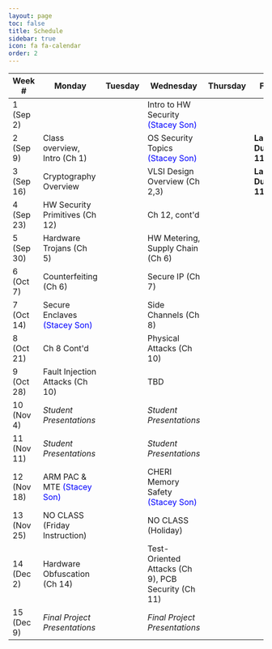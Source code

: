 ```yaml
---
layout: page
toc: false
title: Schedule
sidebar: true
icon: fa fa-calendar
order: 2
---
```


| Week #        | Monday                                                            |  Tuesday  | Wednesday                                                         | Thursday                      |  Friday               |
|---------------|-------------------------------                                    |---------  |-------------------------------                                    |-------------------------------|-----------------------|
|1 (Sep 2)      |                                                                   |           | Intro to HW Security <span style="color:blue">(Stacey Son)</span> |                               |  |
|2 (Sep 9)      | Class overview, Intro (Ch 1)                                      |           | OS Security Topics <span style="color:blue">(Stacey Son)</span>   |                               | **Lab 0 Due 11:59pm** |
|3 (Sep 16)     | Cryptography Overview                                             |           | VLSI Design Overview (Ch 2,3)                                     |                               | **Lab 1 Due 11:59pm**                      |
|4 (Sep 23)     | HW Security Primitives (Ch 12)                                    |           | Ch 12, cont'd                                                     |                               |                       |
|5 (Sep 30)     | Hardware Trojans (Ch 5)                                           |           | HW Metering, Supply Chain (Ch 6)                                  |                               |                       |
|6 (Oct 7)      | Counterfeiting (Ch 6)                                             |           | Secure IP (Ch 7)                                  |                               |                       |
|7 (Oct 14)     | Secure Enclaves <span style="color:blue">(Stacey Son)</span>      |           | Side Channels (Ch 8)                                             |                               |                       |
|8 (Oct 21)     | Ch 8 Cont'd                                                       |           | Physical Attacks (Ch 10)                                              |                               |                       |
|9 (Oct 28)     | Fault Injection Attacks (Ch 10)                                   |           | TBD                                  |                               |                       |
|10 (Nov 4)     | *Student Presentations*                                           |           | *Student Presentations*                                           |                               |                       |
|11 (Nov 11)    | *Student Presentations*                                           |           | *Student Presentations*                                           |                               |                       |
|12 (Nov 18)    | ARM PAC & MTE <span style="color:blue">(Stacey Son)</span>        |           | CHERI Memory Safety <span style="color:blue">(Stacey Son)</span>  |                               |                       |
|13 (Nov 25)    | NO CLASS (Friday Instruction)                                     |           | NO CLASS (Holiday)                                                |                               |                       |
|14 (Dec 2)     | Hardware Obfuscation (Ch 14)                                      |           | Test-Oriented Attacks (Ch 9), PCB Security (Ch 11)                |                               |                       |
|15 (Dec 9)     | *Final Project Presentations*                                     |           | *Final Project Presentations*                                     |                               |                       |

<!-- Topics:



 -->

<!-- | Week #        | Monday                        |  Tuesday                      | Wednesday                     | Thursday                      |  Friday               |
|---------------|-------------------------------|-------------------------------|-------------------------------|-------------------------------|-----------------------|
|1 (Jan 8)      |                               | Course Introduction           |                               | FPGA Architecture             |                       |
|2 (Jan 15)     |                               | Routing                       |                               | Routing (Lab 1)               |                       |
|3 (Jan 22)     |                               | Routing Cont'd                | **Paper Review #1 Due, 2pm**  | Routing Paper Review          |                       |
|4 (Jan 29)     |                               | Placement                     |                               | Placement (Lab 2)             | **Lab 1 Due 11:59pm** | 
|5 (Feb 5)      |                               | Partitioning                  | **Paper Review #2 Due, 2pm**  | Placement Paper Review        | **Ex. 1 Due 11:59pm** |
|6 (Feb 12)     |                               | Clustering / Packing          |                               | Lab 2 Help, GDB, Valgrind     |                       |
|7 (Feb 19)     |                               | Tech Mapping                  | **Paper Review #3 Due, 2pm**  | Paper Review #3               | **Lab 2 Due 11:59pm** |
|8 (Feb 26)     |                               | NO CLASS - Holiday            |                               | Neural Networks on FPGAs      |                       |
|9 (Mar 4)      |                               | Neural Networks on FPGAs      | **Paper Review #4 Due, 2pm**  | Paper Review #4               |                       |
|10 (Mar 11)    |                               | Logic Optimization            |                               | Power Estimation/Optimization | **Lab 3 Due 11:59pm** |
|11 (Mar 18)    |                               | NO CLASS                      |                               | NO CLASS                      | **Ex. 2 Due 11:59pm** |
|12 (Mar 25)    | **Paper Review #5 Due, 2pm**  | Paper Review #5 / Final Project|                              | NO CLASS                      | **Project Proposal Due**  |
|13 (Apr 1)     |                               | Debugging FPGAs               |                               | Project Meetings              |                       |
|14 (Apr 8)     |                               | NO CLASS                      |                               | Project Meetings              |                       |
|15 (Apr 15)    | **Paper Review #6 Due, 2pm**  | Paper Review #6         | **BYU Last Day of Class. All work due except for Final Project Reports.**  || **Final Project Presentations, 3pm, CB 406** | 
|16 (Apr 18)    |   || **Final Project Reports due, 11:59pm** |
 -->
